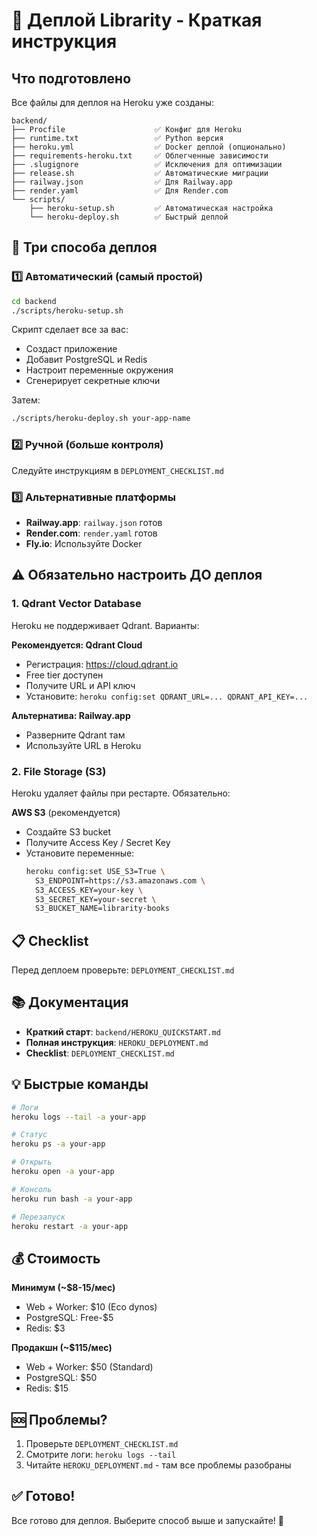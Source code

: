 # 🚀 Деплой Librarity - Краткая инструкция

## Что подготовлено

Все файлы для деплоя на Heroku уже созданы:

```
backend/
├── Procfile                    ✅ Конфиг для Heroku
├── runtime.txt                 ✅ Python версия
├── heroku.yml                  ✅ Docker деплой (опционально)
├── requirements-heroku.txt     ✅ Облегченные зависимости
├── .slugignore                 ✅ Исключения для оптимизации
├── release.sh                  ✅ Автоматические миграции
├── railway.json                ✅ Для Railway.app
├── render.yaml                 ✅ Для Render.com
└── scripts/
    ├── heroku-setup.sh         ✅ Автоматическая настройка
    └── heroku-deploy.sh        ✅ Быстрый деплой
```

## 🎯 Три способа деплоя

### 1️⃣ Автоматический (самый простой)

```bash
cd backend
./scripts/heroku-setup.sh
```

Скрипт сделает все за вас:
- Создаст приложение
- Добавит PostgreSQL и Redis
- Настроит переменные окружения
- Сгенерирует секретные ключи

Затем:
```bash
./scripts/heroku-deploy.sh your-app-name
```

### 2️⃣ Ручной (больше контроля)

Следуйте инструкциям в `DEPLOYMENT_CHECKLIST.md`

### 3️⃣ Альтернативные платформы

- **Railway.app**: `railway.json` готов
- **Render.com**: `render.yaml` готов
- **Fly.io**: Используйте Docker

## ⚠️ Обязательно настроить ДО деплоя

### 1. Qdrant Vector Database
Heroku не поддерживает Qdrant. Варианты:

**Рекомендуется: Qdrant Cloud**
- Регистрация: https://cloud.qdrant.io
- Free tier доступен
- Получите URL и API ключ
- Установите: `heroku config:set QDRANT_URL=... QDRANT_API_KEY=...`

**Альтернатива: Railway.app**
- Разверните Qdrant там
- Используйте URL в Heroku

### 2. File Storage (S3)
Heroku удаляет файлы при рестарте. Обязательно:

**AWS S3** (рекомендуется)
- Создайте S3 bucket
- Получите Access Key / Secret Key
- Установите переменные:
  ```bash
  heroku config:set USE_S3=True \
    S3_ENDPOINT=https://s3.amazonaws.com \
    S3_ACCESS_KEY=your-key \
    S3_SECRET_KEY=your-secret \
    S3_BUCKET_NAME=librarity-books
  ```

## 📋 Checklist

Перед деплоем проверьте: `DEPLOYMENT_CHECKLIST.md`

## 📚 Документация

- **Краткий старт**: `backend/HEROKU_QUICKSTART.md`
- **Полная инструкция**: `HEROKU_DEPLOYMENT.md`
- **Checklist**: `DEPLOYMENT_CHECKLIST.md`

## 💡 Быстрые команды

```bash
# Логи
heroku logs --tail -a your-app

# Статус
heroku ps -a your-app

# Открыть
heroku open -a your-app

# Консоль
heroku run bash -a your-app

# Перезапуск
heroku restart -a your-app
```

## 💰 Стоимость

**Минимум (~$8-15/мес)**
- Web + Worker: $10 (Eco dynos)
- PostgreSQL: Free-$5
- Redis: $3

**Продакшн (~$115/мес)**
- Web + Worker: $50 (Standard)
- PostgreSQL: $50
- Redis: $15

## 🆘 Проблемы?

1. Проверьте `DEPLOYMENT_CHECKLIST.md`
2. Смотрите логи: `heroku logs --tail`
3. Читайте `HEROKU_DEPLOYMENT.md` - там все проблемы разобраны

## ✅ Готово!

Все готово для деплоя. Выберите способ выше и запускайте! 🚀
